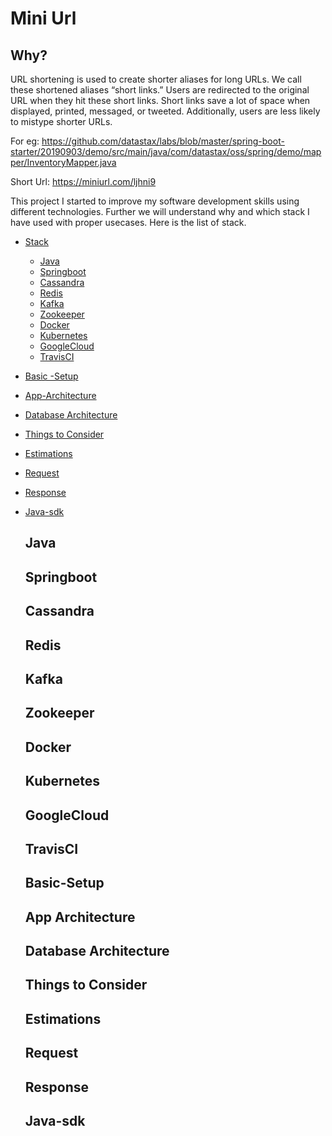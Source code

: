 # Mini Url

## Why?

URL shortening is used to create shorter aliases for long URLs. We call these shortened aliases “short links.” Users are redirected to the original URL when they hit these short links. Short links save a lot of space when displayed, printed, messaged, or tweeted. Additionally, users are less likely to mistype shorter URLs.

For eg: https://github.com/datastax/labs/blob/master/spring-boot-starter/20190903/demo/src/main/java/com/datastax/oss/spring/demo/mapper/InventoryMapper.java

Short Url:
https://miniurl.com/ljhni9


This project I started to improve my software development skills using different technologies. Further we will understand why and which stack I have used with proper usecases. Here is the list of stack. 

- [Stack]()

    - [Java](https://github.com/TechAmanPannu/mini-url#Java)
    - [Springboot](https://github.com/TechAmanPannu/mini-url#Springboot)
    - [Cassandra](https://github.com/TechAmanPannu/mini-url#Cassandra)
    - [Redis](https://github.com/TechAmanPannu/mini-url#Redis)
    - [Kafka](https://github.com/TechAmanPannu/mini-url#Kafka)
    - [Zookeeper](https://github.com/TechAmanPannu/mini-url#Zookeeper)
    - [Docker](https://github.com/TechAmanPannu/mini-url#Docker)
    - [Kubernetes](https://github.com/TechAmanPannu/mini-url#Kubernetes)
    - [GoogleCloud](https://github.com/TechAmanPannu/mini-url#GoogleCloud)
    - [TravisCI](https://github.com/TechAmanPannu/mini-url#TravisCI)
    
- [Basic -Setup](https://github.com/TechAmanPannu/mini-url#Basic-Setup)
- [App-Architecture]()
- [Database Architecture]()
- [Things to Consider]()
- [Estimations]()
- [Request]()
- [Response]()
- [Java-sdk]()











  
  ## Java
  ## Springboot
  ## Cassandra
  ## Redis
  ## Kafka
  ## Zookeeper
  ## Docker
  ## Kubernetes
  ## GoogleCloud
  ## TravisCI
  
  ## Basic-Setup
  ## App Architecture
  ## Database Architecture
  ## Things to Consider
  ## Estimations
  ## Request
  ## Response
  ## Java-sdk




